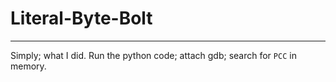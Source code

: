 # Literal-Byte-Bolt

---

Simply; what I did. Run the python code; attach gdb; search for `PCC` in memory.

